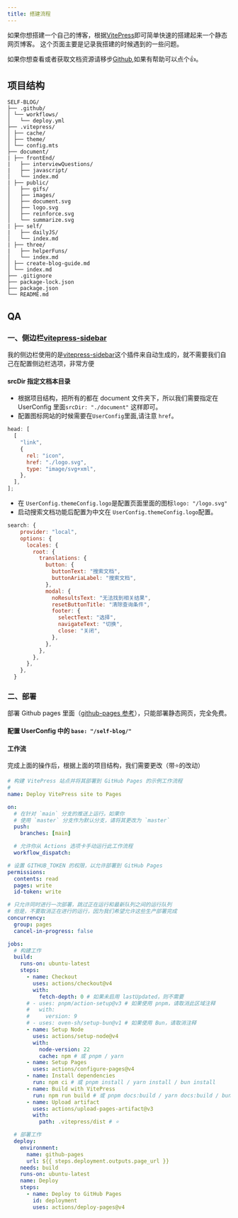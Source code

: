 ```yaml
---
title: 搭建流程
---
```


如果你想搭建一个自己的博客，根据[VitePress](https://vitepress.dev/zh/)即可简单快速的搭建起来一个静态网页博客。
这个页面主要是记录我搭建的时候遇到的一些问题。

如果你想查看或者获取文档资源请移步[Github](https://github.com/UUUUUUII/self-blog),如果有帮助可以点个👍。

## 项目结构

```dos
SELF-BLOG/
├── .github/
│ └── workflows/
│   └── deploy.yml
├── .vitepress/
│ ├── cache/
│ ├── theme/
│ └── config.mts
├── document/
| ├── frontEnd/
|   ├── interviewQuestions/
|   ├── javascript/
│   └── index.md
| ├── public/
│   ├── gifs/
│   ├── images/
│   ├── document.svg
│   ├── logo.svg
│   ├── reinforce.svg
│   └── summarize.svg
| ├── self/
|   ├── dailyJS/
│   └── index.md
| ├── three/
|   ├── helperFuns/
│   └── index.md
│ ├── create-blog-guide.md
│ └── index.md
├── .gitignore
├── package-lock.json
├── package.json
└── README.md
```

## QA

### 一、侧边栏[vitepress-sidebar](https://github.com/jooy2/vitepress-sidebar)

我的侧边栏使用的是[vitepress-sidebar](https://github.com/jooy2/vitepress-sidebar)这个插件来自动生成的，就不需要我们自己在配置侧边栏选项，非常方便

#### srcDir 指定文档本目录

- 根据项目结构，把所有的都在 document 文件夹下，所以我们需要指定在 UserConfig 里面`srcDir: "./document"` 这样即可。
- 配置图标网站的时候需要在`UserConfig`里面,请注意 `href`。

```javascript
head: [
  [
    "link",
    {
      rel: "icon",
      href: "./logo.svg",
      type: "image/svg+xml",
    },
  ],
];
```

- 在 `UserConfig.themeConfig.logo`是配置页面里面的图标`logo: "/logo.svg"`
- 启动搜索文档功能后配置为中文在 `UserConfig.themeConfig.logo`配置。

```javascript
search: {
    provider: "local",
    options: {
      locales: {
        root: {
          translations: {
            button: {
              buttonText: "搜索文档",
              buttonAriaLabel: "搜索文档",
            },
            modal: {
              noResultsText: "无法找到相关结果",
              resetButtonTitle: "清除查询条件",
              footer: {
                selectText: "选择",
                navigateText: "切换",
                close: "关闭",
              },
            },
          },
        },
      },
    },
  }
```

### 二、部署

部署 Github pages 里面（[github-pages 参考](https://vitepress.dev/zh/guide/deploy#github-pages)），只能部署静态网页，完全免费。

#### 配置 UserConfig 中的 `base: "/self-blog/"`

#### 工作流
完成上面的操作后，根据上面的项目结构，我们需要更改（带⭐的改动）
```yml
# 构建 VitePress 站点并将其部署到 GitHub Pages 的示例工作流程
#
name: Deploy VitePress site to Pages

on:
  # 在针对 `main` 分支的推送上运行。如果你
  # 使用 `master` 分支作为默认分支，请将其更改为 `master`
  push:
    branches: [main]

  # 允许你从 Actions 选项卡手动运行此工作流程
  workflow_dispatch:

# 设置 GITHUB_TOKEN 的权限，以允许部署到 GitHub Pages
permissions:
  contents: read
  pages: write
  id-token: write

# 只允许同时进行一次部署，跳过正在运行和最新队列之间的运行队列
# 但是，不要取消正在进行的运行，因为我们希望允许这些生产部署完成
concurrency:
  group: pages
  cancel-in-progress: false

jobs:
  # 构建工作
  build:
    runs-on: ubuntu-latest
    steps:
      - name: Checkout
        uses: actions/checkout@v4
        with:
          fetch-depth: 0 # 如果未启用 lastUpdated，则不需要
      # - uses: pnpm/action-setup@v3 # 如果使用 pnpm，请取消此区域注释
      #   with:
      #     version: 9
      # - uses: oven-sh/setup-bun@v1 # 如果使用 Bun，请取消注释
      - name: Setup Node
        uses: actions/setup-node@v4
        with:
          node-version: 22
          cache: npm # 或 pnpm / yarn
      - name: Setup Pages
        uses: actions/configure-pages@v4
      - name: Install dependencies
        run: npm ci # 或 pnpm install / yarn install / bun install
      - name: Build with VitePress
        run: npm run build # 或 pnpm docs:build / yarn docs:build / bun run docs:build
      - name: Upload artifact
        uses: actions/upload-pages-artifact@v3
        with:
          path: .vitepress/dist # ⭐

  # 部署工作
  deploy:
    environment:
      name: github-pages
      url: ${{ steps.deployment.outputs.page_url }}
    needs: build
    runs-on: ubuntu-latest
    name: Deploy
    steps:
      - name: Deploy to GitHub Pages
        id: deployment
        uses: actions/deploy-pages@v4
```
